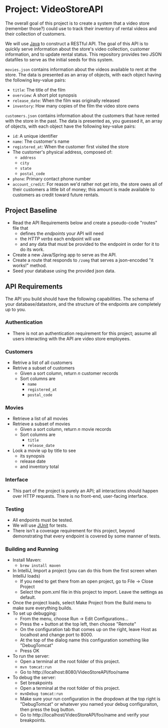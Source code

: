 # Project: VideoStoreAPI

The overall goal of this project is to create a system that a video store (remember those?) could use to track their inventory of rental videos and their collection of customers.

We will use [Java](https://en.wikipedia.org/wiki/Java_(programming_language)) to construct a RESTful API. The goal of this API is to quickly serve information about the store's video collection, customer information, and to update rental status. This repository provides two JSON datafiles to serve as the initial seeds for this system.

`movies.json` contains information about the videos available to rent at the store. The data is presented as an array of objects, with each object having the following key-value pairs:

- `title`: The title of the film
- `overview`: A short plot synopsis
- `release_date`: When the film was originally released
- `inventory`: How many copies of the film the video store owns

`customers.json` contains information about the customers that have rented with the store in the past. The data is presented as, you guessed it, an array of objects, with each object have the following key-value pairs:

- `id`: A unique identifier
- `name`: The customer's name
- `registered_at`: When the customer first visited the store
- The customer's physical address, composed of:
  - `address`
  - `city` 
  - `state`
  - `postal_code`
- `phone`: Primary contact phone number
- `account_credit`: For reason we'd rather not get into, the store owes all of their customers a little bit of money; this amount is made available to customers as credit toward future rentals.

## Project Baseline

- Read the API Requirements below and create a pseudo-code "routes" file that
  - defines the _endpoints_ your API will need
  - the _HTTP verbs_ each endpoint will use
  - and any data that must be provided to the endpoint in order for it to do its work.
- Create a new Java/Spring app to serve as the API.
- Create a route that responds to `/zomg` that serves a json-encoded "it works!" method.
- Seed your database using the provided json data.

## API Requirements

The API you build should have the following capabilities. The schema of your database/datastore, and the structure of the endpoints are completely up to you.

### Authentication
- There is not an authentication requirement for this project; assume all users interacting with the API are video store employees.

### Customers
- Retrive a list of all customers
- Retrive a subset of customers
  - Given a sort column, return _n_ customer records
  - Sort columns are
    - `name`
    - `registered_at`
    - `postal_code`

### Movies
- Retrieve a list of all movies
- Retrieve a subset of movies
  - Given a sort column, return _n_ movie records
  - Sort columns are
    - `title`
    - `release_date`
- Look a movie up by title to see
  - its synopsis
  - release date
  - and inventory total

### Interface
- This part of the project is purely an API; all interactions should happen over HTTP requests. There is no front-end, user-facing interface.

### Testing
- All endpoints must be tested.
- We will use [JUnit](http://junit.org/) for tests.
- There isn't a coverage requirement for this project, beyond demonstrating that every endpoint is covered by some manner of tests.

### Building and Running

- Install Maven:
  - `brew install maven`
- In IntelliJ, Import a project (you can do this from the first screen when IntelliJ loads)
  - If you need to get there from an open project, go to File -> Close Project
  - Select the pom.xml file in this project to import.  Leave the settings as default.
- Once the project loads, select Make Project from the Build menu to make sure everything builds.
- To set up debugging:
  - From the menu, choose Run -> Edit Configurations...
  - Press the + button at the top left, then choose "Remote"
  - On the configuration tab that comes up on the right, leave Host as localhost and change port to 8000.
  - At the top of the dialog name this configuration something like "DebugTomcat"
  - Press OK
- To run the server:
  - Open a terminal at the root folder of this project.
  - `mvn tomcat:run`
  - Go to http://localhost:8080/VideoStoreAPI/foo/name
- To debug the server:
  - Set breakpoints
  - Open a terminal at the root folder of this project.
  - `mvnDebug tomcat:run`
  - Make sure your run configuration in the dropdown at the top right is "DebugTomcat" or whatever you named your debug configuraiton, then press the bug button.
  - Go to http://localhost/VideoStoreAPI/foo/name and verify your breakpoints.

